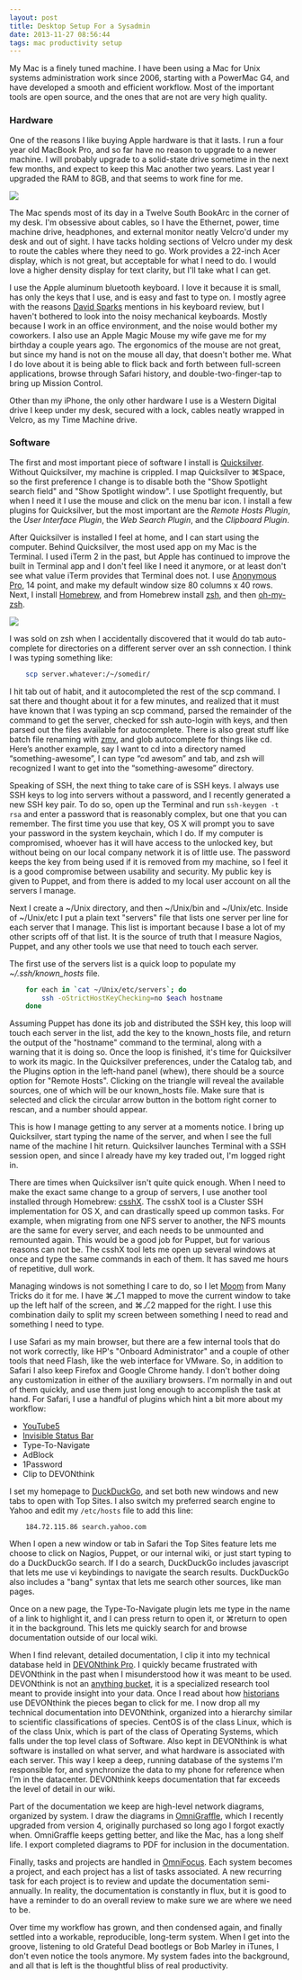 ```yaml
---
layout: post
title: Desktop Setup For a Sysadmin
date: 2013-11-27 08:56:44
tags: mac productivity setup
---
```


My Mac is a finely tuned machine. I have been using a Mac for Unix systems administration work since 2006, starting with a PowerMac G4, and have developed a smooth and efficient workflow. Most of the important tools are open source, and the ones that are not are very high quality. 

### Hardware

One of the reasons I like buying Apple hardware is that it lasts. I run a four year old MacBook Pro, and so far have no reason to upgrade to a newer machine. I will probably upgrade to a solid-state drive sometime in the next few months, and expect to keep this Mac another two years. Last year I upgraded the RAM to 8GB, and that seems to work fine for me. 

<a href="/media/about_my_mac.png"><img src="/media/about_my_mac_thumb.png" /></a>

The Mac spends most of its day in a Twelve South BookArc in the corner of my desk. I'm obsessive about  cables, so I have the Ethernet, power, time machine drive, headphones, and external monitor neatly Velcro'd under my desk and out of sight. I have tacks holding sections of Velcro under my desk to route the cables where they need to go. Work provides a 22-inch Acer display, which is not great, but acceptable for what I need to do. I would love a higher density display for text clarity, but I'll take what I can get. 

I use the Apple aluminum bluetooth keyboard. I love it because it is small, has only the keys that I use, and is easy and fast to type on. I mostly agree with the reasons [David Sparks][1] mentions in his keyboard review, but I haven't bothered to look into the noisy mechanical keyboards. Mostly because I work in an office environment, and the noise would bother my coworkers. I also use an Apple Magic Mouse my wife gave me for my birthday a couple years ago. The ergonomics of the mouse are not great, but since my hand is not on the mouse all day, that doesn't bother me. What I do love about it is being able to flick back and forth between full-screen applications, browse through Safari history, and double-two-finger-tap to bring up Mission Control. 

Other than my iPhone, the only other hardware I use is a Western Digital drive I keep under my desk, secured with a lock, cables neatly wrapped in Velcro, as my Time Machine drive.

### Software

The first and most important piece of software I install is [Quicksilver][2]. Without Quicksilver, my machine is crippled. I map Quicksilver to ⌘Space, so the first preference I change is to disable both the "Show Spotlight search field" and "Show Spotlight window". I use Spotlight frequently, but when I need it I use the mouse and click on the menu bar icon. I install a few plugins for Quicksilver, but the most important are the *Remote Hosts Plugin*, the *User Interface Plugin*, the *Web Search Plugin*, and the *Clipboard Plugin*. 

After Quicksilver is installed I feel at home, and I can start using the computer. Behind Quicksilver, the most used app on my Mac is the Terminal. I used iTerm 2 in the past, but Apple has continued to improve the built in Terminal app and I don't feel like I need it anymore, or at least don't see what value iTerm provides that Terminal does not. I use [Anonymous Pro][3], 14 point, and make my default window size 80 columns x 40 rows. Next, I install [Homebrew][4], and from Homebrew install [zsh][5], and then [oh-my-zsh][6]. 

<a href="/media/terminal.png"><img src="/media/terminal_thumb.png" /></a>

I was sold on zsh when I accidentally discovered that it would do tab auto-complete for directories on a different server over an ssh connection. I think I was typing something like:

~~~bash
	scp server.whatever:/~/somedir/
~~~

I hit tab out of habit, and it autocompleted the rest of the scp command. I sat there and thought about it for a few minutes, and realized that it must have known that I was typing an scp command, parsed the remainder of the command to get the server, checked for ssh auto-login with keys, and then parsed out the files available for autocomplete. There is also great stuff like batch file renaming with [zmv][7], and glob autocomplete for things like cd. Here’s another example, say I want to cd into a directory named “something-awesome”, I can type “cd awesom” and tab, and zsh will recognized I want to get into the “something-awesome” directory. 

Speaking of SSH, the next thing to take care of is SSH keys. I always use SSH keys to log into servers without a password, and I recently generated a new SSH key pair. To do so, open up the Terminal and run `ssh-keygen -t rsa` and enter a password that is reasonably complex, but one that you can remember. The first time you use that key, OS X will prompt you to save your password in the system keychain, which I do. If my computer is compromised, whoever has it will have access to the unlocked key, but without being on our local company network it is of little use. The password keeps the key from being used if it is removed from my machine, so I feel it is a good compromise between usability and security. My public key is given to Puppet, and from there is added to my local user account on all the servers I manage. 

Next I create a ~/Unix directory, and then ~/Unix/bin and ~/Unix/etc. Inside of ~/Unix/etc I put a plain text "servers" file that lists one server per line for each server that I manage. This list is important because I base a lot of my other scripts off of that list. It is the source of truth that I measure Nagios, Puppet, and any other tools we use that need to touch each server.

The first use of the servers list is a quick loop to populate my *~/.ssh/known_hosts* file. 

~~~bash
	for each in `cat ~/Unix/etc/servers`; do
		ssh -oStrictHostKeyChecking=no $each hostname
	done
~~~

Assuming Puppet has done its job and distributed the SSH key, this loop will touch each server in the list, add the key to the known_hosts file, and return the output of the "hostname" command to the terminal, along with a warning that it is doing so. Once the loop is finished, it's time for Quicksilver to work its magic. In the Quicksilver preferences, under the Catalog tab, and the Plugins option in the left-hand panel (whew), there should be a source option for "Remote Hosts". Clicking on the triangle will reveal the available sources, one of which will be our known_hosts file. Make sure that is selected and click the circular arrow button in the bottom right corner to rescan, and a number should appear. 

This is how I manage getting to any server at a moments notice. I bring up Quicksilver, start typing the name of the server, and when I see the full name of the machine I hit return. Quicksilver launches Terminal with a SSH session open, and since I already have my key traded out, I'm logged right in. 

There are times when Quicksilver isn't quite quick enough. When I need to make the exact same change to a group of servers, I use another tool installed through Homebrew: [csshX][8]. The csshX tool is a Cluster SSH implementation for OS X, and can drastically speed up common tasks. For example, when migrating from one NFS server to another, the NFS mounts are the same for every server, and each needs to be unmounted and remounted again. This would be a good job for Puppet, but for various reasons can not be. The csshX tool lets me open up several windows at once and type the same commands in each of them. It has saved me hours of repetitive, dull work. 

Managing windows is not something I care to do, so I let [Moom][9] from Many Tricks do it for me. I have ⌘⎇1 mapped to move the current window to take up the left half of the screen, and ⌘⎇2 mapped for the right. I use this combination daily to split my screen between something I need to read and something I need to type. 

I use Safari as my main browser, but there are a few internal tools that do not work correctly, like HP's "Onboard Administrator" and a couple of other tools that need Flash, like the web interface for VMware. So, in addition to Safari I also keep Firefox and Google Chrome handy. I don't bother doing any customization in either of the auxiliary browsers. I'm normally in and out of them quickly, and use them just long enough to accomplish the task at hand. For Safari, I use a handful of plugins which hint a bit more about my workflow:

* [YouTube5][10]
* [Invisible Status Bar][11]
* Type-To-Navigate
* AdBlock
* 1Password
* Clip to DEVONthink

I set my homepage to [DuckDuckGo][12], and set both new windows and new tabs to open with Top Sites. I also switch my preferred search engine to Yahoo and edit my `/etc/hosts` file to add this line:

~~~
	184.72.115.86 search.yahoo.com
~~~

When I open a new window or tab in Safari the Top Sites feature lets me choose to click on Nagios, Puppet, or our internal wiki, or just start typing to do a DuckDuckGo search. If I do a search, DuckDuckGo includes javascript that lets me use vi keybindings to navigate the search results. DuckDuckGo also includes a "bang" syntax that lets me search other sources, like man pages. 

Once on a new page, the Type-To-Navigate plugin lets me type in the name of a link to highlight it, and I can press return to open it, or ⌘return to open it in the background. This lets me quickly search for and browse documentation outside of our local wiki. 

When I find relevant, detailed documentation, I clip it into my technical database held in [DEVONthink Pro][13]. I quickly became frustrated with DEVONthink in the past when I misunderstood how it was meant to be used. DEVONthink is not an [anything bucket][14], it is a specialized research tool meant to provide insight into your data. Once I read about how [historians][15] use DEVONthink the pieces began to click for me. I now drop all my technical documentation into DEVONthink, organized into a hierarchy similar to scientific classifications of species. CentOS is of the class Linux, which is of the class Unix, which is part of the class of Operating Systems, which falls under the top level class of Software. Also kept in DEVONthink is what software is installed on what server, and what hardware is associated with each server. This way I keep a deep, running database of the systems I'm responsible for, and synchronize the data to my phone for reference when I'm in the datacenter. DEVONthink keeps documentation that far exceeds the level of detail in our wiki.

Part of the documentation we keep are high-level network diagrams, organized by system. I draw the diagrams in [OmniGraffle][16], which I recently upgraded from version 4, originally purchased so long ago I forgot exactly when. OmniGraffle keeps getting better, and like the Mac, has a long shelf life. I export completed diagrams to PDF for inclusion in the documentation. 

Finally, tasks and projects are handled in [OmniFocus][17]. Each system becomes a project, and each project has a list of tasks associated. A new recurring task for each project is to review and update the documentation semi-annually. In reality, the documentation is constantly in flux, but it is good to have a reminder to do an overall review to make sure we are where we need to be. 

Over time my workflow has grown, and then condensed again, and finally settled into a workable, reproducible, long-term system. When I get into the groove, listening to old Grateful Dead bootlegs or Bob Marley in iTunes, I don't even notice the tools anymore. My system fades into the background, and all that is left is the thoughtful bliss of real productivity.


[1]: http://macsparky.com/blog/2012/4/30/keyboard-deathmatch.html
[2]: http://jonathanbuys.com/10-14-2013/Quicksilver.html
[3]: (http://www.marksimonson.com/fonts/view/anonymous-pro)
[4]: http://brew.sh
[5]: http://www.zsh.org
[6]: https://github.com/robbyrussell/oh-my-zsh
[7]: http://www.drbunsen.org/batch-file-renaming/
[8]: https://code.google.com/p/csshx/
[9]: http://manytricks.com/moom/
[10]: http://www.verticalforest.com/youtube5-extension/
[11]: http://dbergey.github.io
[12]: https://duckduckgo.com
[13]: http://www.devontechnologies.com/products/devonthink/devonthink-pro.html
[14]: http://shawnblanc.net/2009/09/yojimbo-and-anything-buckets/
[15]: https://idlethink.wordpress.com/2011/06/24/on-devonthink-and-history-research-i/
[16]: https://www.omnigroup.com/omnigraffle/
[17]: http://macsparky.com/omnifocus-screencasts/

